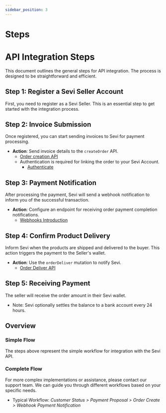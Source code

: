 ```yaml
---
sidebar_position: 3
---
```

# Steps

# API Integration Steps

This document outlines the general steps for API integration. The process is designed to be straightforward and efficient.

## Step 1: Register a Sevi Seller Account

First, you need to register as a Sevi Seller. This is an essential step to get started with the integration process.

<!-- - **Action**: [Register seller account](/docs/seller/start) -->

## Step 2: Invoice Submission

Once registered, you can start sending invoices to Sevi for payment processing.

- **Action**: Send invoice details to the `createOrder` API.
  - [Order creation API](/docs/developer/API/mutations/orderCreate)
  - Authentication is required for linking the order to your Sevi Account.
    - [Authenticate](/docs/developer/authentication)

## Step 3: Payment Notification

After processing the payment, Sevi will send a webhook notification to inform you of the successful transaction.

- **Action**: Configure an endpoint for receiving order payment completion notifications.
  - [Webhooks Introduction](/docs/developer/webhook/intro)

## Step 4: Confirm Product Delivery

Inform Sevi when the products are shipped and delivered to the buyer. This action triggers the payment to the Seller's wallet.

- **Action**: Use the `orderDeliver` mutation to notify Sevi.
  - [Order Deliver API](/docs/developer/API/mutations/orderDeliver)

## Step 5: Receiving Payment

The seller will receive the order amount in their Sevi wallet.

<!-- - **Action**: [Withdraw funds](/docs/seller/withdraw) -->
  - Note: Sevi optionally settles the balance to a bank account every 24 hours.

## Overview

### Simple Flow

The steps above represent the simple workflow for integration with the Sevi API.

### Complete Flow

For more complex implementations or assistance, please contact our support team. We can guide you through different workflows based on your specific needs.

- Typical Workflow: *Customer Status > Payment Proposal > Order Create > Webhook Payment Notification*


<!-- ![alt text](/img/modules/apiFlow.jpg "flow") -->
